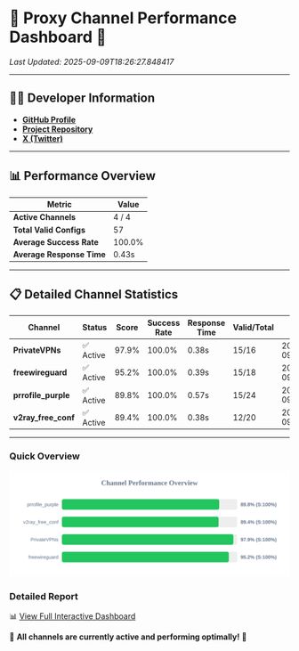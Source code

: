 # 🌟 Proxy Channel Performance Dashboard 🌟

_Last Updated: 2025-09-09T18:26:27.848417_

---

## 👩‍💻 Developer Information

- **[GitHub Profile](https://github.com/4n0nymou3)**  
- **[Project Repository](https://github.com/4n0nymou3/multi-proxy-config-fetcher)**  
- **[X (Twitter)](https://x.com/4n0nymou3)**  

---

## 📊 Performance Overview

| Metric                | Value       |
|-----------------------|-------------|
| **Active Channels**   | 4 / 4       |
| **Total Valid Configs** | 57          |
| **Average Success Rate** | 100.0%      |
| **Average Response Time** | 0.43s       |

---

## 📋 Detailed Channel Statistics

| Channel          | Status     | Score  | Success Rate | Response Time | Valid/Total | Last Success               |
|------------------|------------|--------|--------------|---------------|-------------|----------------------------|
| **PrivateVPNs**  | ✅ Active  | 97.9%  | 100.0% | 0.38s         | 15/16       | 2025-09-09T18:26:27.429419 |
| **freewireguard**  | ✅ Active  | 95.2%  | 100.0% | 0.39s         | 15/18       | 2025-09-09T18:26:27.846608 |
| **prrofile_purple**  | ✅ Active  | 89.8%  | 100.0% | 0.57s         | 15/24       | 2025-09-09T18:26:26.524964 |
| **v2ray_free_conf**  | ✅ Active  | 89.4%  | 100.0% | 0.38s         | 12/20       | 2025-09-09T18:26:27.009685 |

---

### Quick Overview
<div align="center">
  <a href="https://raw.githubusercontent.com/nullluser/NullRepo/refs/heads/main/assets/channel_stats_chart.svg">
    <img src="https://raw.githubusercontent.com/nullluser/NullRepo/refs/heads/main/assets/channel_stats_chart.svg" alt="Source Performance Statistics" width="800">
  </a>
</div>

### Detailed Report
📊 [View Full Interactive Dashboard](https://htmlpreview.github.io/?https://github.com/nullluser/NullRepo/blob/main/assets/performance_report.html)

🎉 **All channels are currently active and performing optimally!** 🎉
